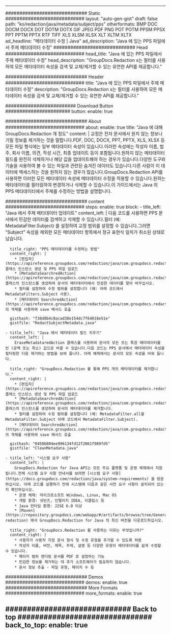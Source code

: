 
---
############################# Static ############################
layout: "auto-gen-gist" 
draft: false
path: "ko/redaction/java/metadata/subject/pps"
otherformats: BMP DOC DOCM DOCX DOT DOTM DOTX GIF JPEG PDF PNG POT POTM PPSM PPSX PPT PPTM PPTX RTF TIFF XLS XLSM XLSX XLT XLTM XLTX  
ad_headline: "메타데이터 수정 | Java"
ad_description: "Java 에 있는 PPS 파일에서 주제 메타데이터 수정"
############################# Head ############################
head_title: "Java 에 있는 PPS 파일에서 주제 메타데이터 수정"
head_description: "GroupDocs.Redaction s는 필터를 사용하여 모든 메타데이터 속성을 검색 및 교체/제거할 수 있는 유연한 API를 제공합니다."

############################# Header ############################
title: "Java 에 있는 PPS 파일에서 주제 메타데이터 수정"
description: "GroupDocs.Redaction s는 필터를 사용하여 모든 메타데이터 속성을 검색 및 교체/제거할 수 있는 유연한 API를 제공합니다."

######################### Download Button #######################
button:
    enable: true

############################# About ############################
about:
    enable: true
    title: "Java 에 대해 GroupDocs.Redaction 개 정도"
    content: |
        교정은 전자 문서에서 원치 않는 정보나 기밀 정보를 제거하는 것을 말합니다.PDF, DOC, DOCX, PPT, PPTX, XLS, XLSX 등 모든 파일 형식에는 일부 메타데이터 속성이 있습니다.이러한 속성에는 작성자 이름, 범주, 회사 이름, 의견, 작성 시간, 최종 업데이트 등이 포함됩니다.원하지 않는 메타데이터 필드를 완전히 삭제하거나 해당 값을 업데이트해야 하는 경우가 있습니다.다양한 도구와 기술을 사용하여 볼 수 있는 파일과 관련된 숨겨진 데이터도 있습니다.다른 사람이 이 데이터에 액세스하는 것을 원하지 않는 경우가 많습니다.GroupDocs.Redaction API를 사용하면 이러한 모든 메타데이터 속성에 메타데이터 수정을 적용할 수 있습니다.원하는 메타데이터를 필터링하여 변경하거나 삭제할 수 있습니다.이 가이드에서는 Java 의 PPS 메타데이터에서 주제를 수정하는 방법을 설명합니다.

############################# content ############################
steps:
    enable: true
    block:
    - title_left: "Java 에서 주제 메타데이터 업데이트"
      content_left: |
        다음 코드를 사용하면 PPS 문서에서 민감한 데이터를 검색하고 삭제할 수 있습니다.필터 (예: MetadataFilter.Subject) 를 설정하여 교정 범위를 설정할 수 있습니다.그러면 “Subject” 속성을 제외한 모든 메타데이터 항목에서 정규 표현식 일치가 취소된 상태로 남습니다. 

      title_right: "PPS 메타데이터를 수정하는 방법"
      content_right: |
        * [편집자](https://apireference.groupdocs.com/redaction/java/com.groupdocs.redaction/Redactor) 클래스 인스턴스 생성 및 PPS 파일 업로드
        * [MetadataSearchredAction](https://apireference.groupdocs.com/redaction/java/com.groupdocs.redaction.redactions/MetadataSearchRedaction) 클래스의 인스턴스를 생성하여 문서의 메타데이터에서 민감한 데이터를 찾아 바꾸십시오.
        * 필터를 설정하여 수정 범위를 설정합니다 (예: 아래 코드에서 MetadataFilters.Subject 사용).
        * [메타데이터 SearchredAction](https://apireference.groupdocs.com/redaction/java/com.groupdocs.redaction.redactions/MetadataSearchRedaction) 의 객체를 사용하여 save 메서드 호출 

      gisthash: "f38d8b4c0acad38e154dc7f64018e51e"
      gistfile: "RedactSubjectMetadata.java"
      
    - title_left: "Java 에서 메타데이터 필드 지우기"
      content_left: |
        EraseMetadataredAction 클래스를 사용하여 문서의 모든 또는 특정 메타데이터를 빈 (공백 또는 최소) 값으로 바꿀 수 있습니다.다음 코드는 PPS 문서에서 메타데이터 속성을 필터링한 다음 제거하는 방법을 보여 줍니다. 아래 예제에서는 문서의 모든 속성을 비워 둡니다. 
        
      title_right: "GroupDocs.Redaction 를 통해 PPS 개의 메타데이터를 제거합니다."
      content_right: |
        * [편집자](https://apireference.groupdocs.com/redaction/java/com.groupdocs.redaction/Redactor) 클래스 인스턴스 생성 및 PPS 파일 업로드
        * [MetadataSearchredAction](https://apireference.groupdocs.com/redaction/java/com.groupdocs.redaction.redactions/MetadataSearchRedaction) 클래스의 인스턴스를 생성하여 문서의 메타데이터를 제거합니다.
        * 필터를 설정하여 수정 범위를 설정합니다 (예: MetadataFilter.all을 MetadataFilter.Subject 아래 코드에서 MetadataFilter.Subject).
        * [메타데이터 SearchredAction](https://apireference.groupdocs.com/redaction/java/com.groupdocs.redaction.redactions/MetadataSearchRedaction) 의 객체를 사용하여 save 메서드 호출 
        
      gisthash: "84586804ee996134fd12f2061f989fd5"
      gistfile: "CleanMetadata.java"

    - title_left: "시스템 요구 사항"
      content_left: |
        GroupDocs.Redaction for Java API는 모든 주요 플랫폼 및 운영 체제에서 지원됩니다.전체 시스템 요구 사항 안내서를 보려면 [시스템 요구 사항](https://docs.groupdocs.com/redaction/java/system-requirements) 을 방문하십시오. 아래 코드를 실행하기 전에 시스템에 다음과 같은 사전 요구 사항이 설치되어 있는지 확인하십시오.
        * 운영 체제: 마이크로소프트 Windows, Linux, Mac OS
        * 개발 환경: 넷빈즈, 인텔리지 IDEA, 이클립스 등
        * Java 런타임 환경: J2SE 6.0 이상
        * [Maven](https://repository.groupdocs.com/webapp/#/artifacts/browse/tree/General/repo/com/groupdocs/groupdocs-redaction) 에서 GroupDocs.Redaction for Java 의 최신 버전을 다운로드하십시오.
        
      title_right: "GroupDocs.Redaction 를 사용하는 이유는 무엇입니까?"
      content_right: |
        * 사용자가 사용자 지정 문서 형식 및 수정 유형을 추가할 수 있도록 허용
        * 작성자 이름, 버전, 제목, 주제, 설명 등 다양한 유형의 메타데이터를 쉽게 수정할 수 있습니다.
        * 페이지 범위 렌더링 문서를 PDF 로 설정하는 기능
        * 민감한 정보를 제거하는 데 추가 소프트웨어가 필요하지 않습니다.
        * 문서 정보 추출 - 파일 유형, 페이지 수 등
        

############################# Demos ############################
demos:
    enable: true
############################# More Formats ############################
more_formats:
    enable: true

############################# Back to top ###############################
back_to_top:
    enable: true
---